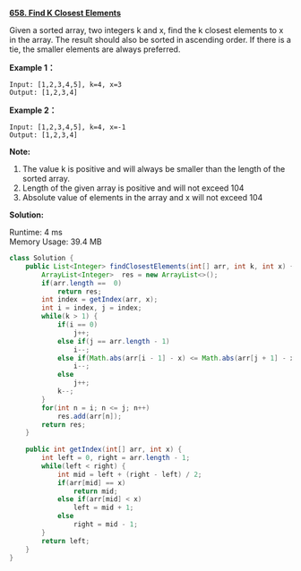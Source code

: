 **[658. Find K Closest Elements](https://leetcode.com/problems/find-k-closest-elements/)**

Given a sorted array, two integers k and x, find the k closest elements to x in the array. The result should also be sorted in ascending order. If there is a tie, the smaller elements are always preferred.

**Example 1：**

```
Input: [1,2,3,4,5], k=4, x=3
Output: [1,2,3,4]

```

**Example 2：**

```
Input: [1,2,3,4,5], k=4, x=-1
Output: [1,2,3,4]

```

**Note:**

1. The value k is positive and will always be smaller than the length of the sorted array.
2. Length of the given array is positive and will not exceed 104
3. Absolute value of elements in the array and x will not exceed 104

**Solution:**

Runtime: 4 ms<br/>
Memory Usage: 39.4 MB

```java
class Solution {
    public List<Integer> findClosestElements(int[] arr, int k, int x) {
        ArrayList<Integer>  res = new ArrayList<>();
        if(arr.length ==  0)
            return res;
        int index = getIndex(arr, x);
        int i = index, j = index;
        while(k > 1) {
            if(i == 0)
                j++;
            else if(j == arr.length - 1)
                i--;
            else if(Math.abs(arr[i - 1] - x) <= Math.abs(arr[j + 1] - x))
                i--;
            else
                j++;
            k--;
        }
        for(int n = i; n <= j; n++)
            res.add(arr[n]);
        return res;
    }
    
    public int getIndex(int[] arr, int x) {
        int left = 0, right = arr.length - 1;
        while(left < right) {
            int mid = left + (right - left) / 2;
            if(arr[mid] == x)
                return mid;
            else if(arr[mid] < x)
                left = mid + 1;
            else
                right = mid - 1;
        }
        return left;
    }
}

```


